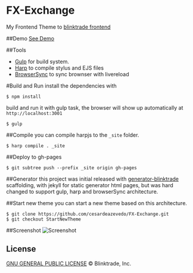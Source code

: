 FX-Exchange
====

My Frontend Theme  to [blinktrade frontend](https://github.com/blinktrade/frontend)

##Demo
[See Demo](http://cesardeazevedo.github.io/FX-Exchange)

##Tools
* [Gulp](https://github.com/gulpjs/gulp) for build system.
* [Harp](https://github.com/sintaxi/harp) to compile stylus and EJS files
* [BrowserSync](BrowserSync) to sync brownser with livereload

#Build and Run
install the dependencies with

    $ npm install

build and run it with gulp task, the browser will show up automatically at `http://localhost:3001`

    $ gulp
    
##Compile
you can compile harpjs to the `_site` folder.

    $ harp compile . _site
    
##Deploy to gh-pages

    $ git subtree push --prefix _site origin gh-pages

##Generator
this project was initial released with [generator-blinktrade](https://github.com/cesardeazevedo/generator-blinktrade) scaffolding, with jekyll for static generator html pages, but was hard changed to support gulp, harp and browserSync architecture.

##Start new theme
you can start a new theme based on this architecture.

    $ git clone https://github.com/cesardeazevedo/FX-Exchange.git
    $ git checkout StartNewTheme

##Screenshot
![Screenshot](http://i.imgur.com/zkFRhNO.png?1)

## License
[GNU GENERAL PUBLIC LICENSE](https://github.com/cesardeazevedo/FX-Exchange/blob/master/LICENSE) © Blinktrade, Inc.
